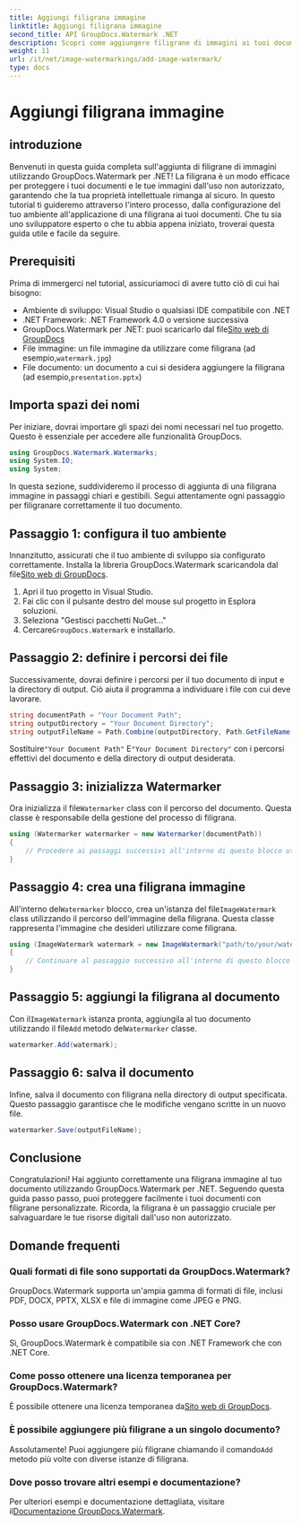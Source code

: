 ```yaml
---
title: Aggiungi filigrana immagine
linktitle: Aggiungi filigrana immagine
second_title: API GroupDocs.Watermark .NET
description: Scopri come aggiungere filigrane di immagini ai tuoi documenti utilizzando GroupDocs.Watermark per .NET con il nostro tutorial dettagliato passo dopo passo.
weight: 11
url: /it/net/image-watermarkings/add-image-watermark/
type: docs
---
```

# Aggiungi filigrana immagine

## introduzione
Benvenuti in questa guida completa sull'aggiunta di filigrane di immagini utilizzando GroupDocs.Watermark per .NET! La filigrana è un modo efficace per proteggere i tuoi documenti e le tue immagini dall'uso non autorizzato, garantendo che la tua proprietà intellettuale rimanga al sicuro. In questo tutorial ti guideremo attraverso l'intero processo, dalla configurazione del tuo ambiente all'applicazione di una filigrana ai tuoi documenti. Che tu sia uno sviluppatore esperto o che tu abbia appena iniziato, troverai questa guida utile e facile da seguire.
## Prerequisiti
Prima di immergerci nel tutorial, assicuriamoci di avere tutto ciò di cui hai bisogno:
- Ambiente di sviluppo: Visual Studio o qualsiasi IDE compatibile con .NET
- .NET Framework: .NET Framework 4.0 o versione successiva
-  GroupDocs.Watermark per .NET: puoi scaricarlo dal file[Sito web di GroupDocs](https://releases.groupdocs.com/Watermark/net/)
-  File immagine: un file immagine da utilizzare come filigrana (ad esempio,`watermark.jpg`)
- File documento: un documento a cui si desidera aggiungere la filigrana (ad esempio,`presentation.pptx`)
## Importa spazi dei nomi
Per iniziare, dovrai importare gli spazi dei nomi necessari nel tuo progetto. Questo è essenziale per accedere alle funzionalità GroupDocs.
```csharp
using GroupDocs.Watermark.Watermarks;
using System.IO;
using System;
```
In questa sezione, suddivideremo il processo di aggiunta di una filigrana immagine in passaggi chiari e gestibili. Segui attentamente ogni passaggio per filigranare correttamente il tuo documento.
## Passaggio 1: configura il tuo ambiente
 Innanzitutto, assicurati che il tuo ambiente di sviluppo sia configurato correttamente. Installa la libreria GroupDocs.Watermark scaricandola dal file[Sito web di GroupDocs](https://releases.groupdocs.com/Watermark/net/).
1. Apri il tuo progetto in Visual Studio.
2. Fai clic con il pulsante destro del mouse sul progetto in Esplora soluzioni.
3. Seleziona "Gestisci pacchetti NuGet..."
4.  Cercare`GroupDocs.Watermark` e installarlo.
## Passaggio 2: definire i percorsi dei file
Successivamente, dovrai definire i percorsi per il tuo documento di input e la directory di output. Ciò aiuta il programma a individuare i file con cui deve lavorare.
```csharp
string documentPath = "Your Document Path";
string outputDirectory = "Your Document Directory";
string outputFileName = Path.Combine(outputDirectory, Path.GetFileName(documentPath));
```
 Sostituire`"Your Document Path"` E`"Your Document Directory"` con i percorsi effettivi del documento e della directory di output desiderata.
## Passaggio 3: inizializza Watermarker
Ora inizializza il file`Watermarker` class con il percorso del documento. Questa classe è responsabile della gestione del processo di filigrana.
```csharp
using (Watermarker watermarker = new Watermarker(documentPath))
{
    // Procedere ai passaggi successivi all'interno di questo blocco utilizzando
}
```
## Passaggio 4: crea una filigrana immagine
 All'interno del`Watermarker` blocco, crea un'istanza del file`ImageWatermark` class utilizzando il percorso dell'immagine della filigrana. Questa classe rappresenta l'immagine che desideri utilizzare come filigrana.
```csharp
using (ImageWatermark watermark = new ImageWatermark("path/to/your/watermark.jpg"))
{
    // Continuare al passaggio successivo all'interno di questo blocco utilizzando
}
```
## Passaggio 5: aggiungi la filigrana al documento
 Con il`ImageWatermark` istanza pronta, aggiungila al tuo documento utilizzando il file`Add` metodo del`Watermarker` classe.
```csharp
watermarker.Add(watermark);
```
## Passaggio 6: salva il documento
Infine, salva il documento con filigrana nella directory di output specificata. Questo passaggio garantisce che le modifiche vengano scritte in un nuovo file.
```csharp
watermarker.Save(outputFileName);
```
## Conclusione
Congratulazioni! Hai aggiunto correttamente una filigrana immagine al tuo documento utilizzando GroupDocs.Watermark per .NET. Seguendo questa guida passo passo, puoi proteggere facilmente i tuoi documenti con filigrane personalizzate. Ricorda, la filigrana è un passaggio cruciale per salvaguardare le tue risorse digitali dall'uso non autorizzato.

## Domande frequenti
### Quali formati di file sono supportati da GroupDocs.Watermark?
GroupDocs.Watermark supporta un'ampia gamma di formati di file, inclusi PDF, DOCX, PPTX, XLSX e file di immagine come JPEG e PNG.
### Posso usare GroupDocs.Watermark con .NET Core?
Sì, GroupDocs.Watermark è compatibile sia con .NET Framework che con .NET Core.
### Come posso ottenere una licenza temporanea per GroupDocs.Watermark?
 È possibile ottenere una licenza temporanea da[Sito web di GroupDocs](https://purchase.groupdocs.com/temporary-license/).
### È possibile aggiungere più filigrane a un singolo documento?
 Assolutamente! Puoi aggiungere più filigrane chiamando il comando`Add` metodo più volte con diverse istanze di filigrana.
### Dove posso trovare altri esempi e documentazione?
 Per ulteriori esempi e documentazione dettagliata, visitare il[Documentazione GroupDocs.Watermark](https://tutorials.groupdocs.com/Watermark/net/).